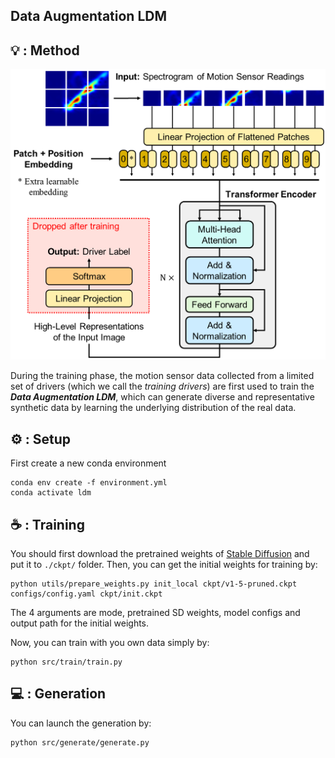 ## Data Augmentation LDM

## 💡 : Method
<div align="center">
<img width="600" alt="image" src="./figs/vit.png">
</div>

During the training phase, the motion sensor data collected from a limited set of drivers (which we call the *training drivers*) are first used to train the ***Data Augmentation LDM***, which can generate diverse and representative synthetic data by learning the underlying distribution of the real data.

## ⚙ : Setup
First create a new conda environment

    conda env create -f environment.yml
    conda activate ldm

## ☕️ : Training
You should first download the pretrained weights of [Stable Diffusion](https://huggingface.co/runwayml/stable-diffusion-v1-5/blob/main/v1-5-pruned.ckpt) and put it to `./ckpt/` folder. Then, you can get the initial weights for training by:

    python utils/prepare_weights.py init_local ckpt/v1-5-pruned.ckpt configs/config.yaml ckpt/init.ckpt

The 4 arguments are mode, pretrained SD weights, model configs and output path for the initial weights.

Now, you can train with you own data simply by:

    python src/train/train.py

## 💻 : Generation
You can launch the generation by:

    python src/generate/generate.py
